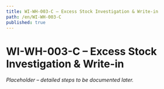 ```yaml
---
title: WI-WH-003-C – Excess Stock Investigation & Write-in
path: /en/WI-WH-003-C
published: true
---
```


# WI-WH-003-C – Excess Stock Investigation & Write-in
*Placeholder – detailed steps to be documented later.*
